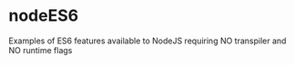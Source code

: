 # nodeES6
Examples of ES6 features available to NodeJS requiring NO transpiler and NO runtime flags
